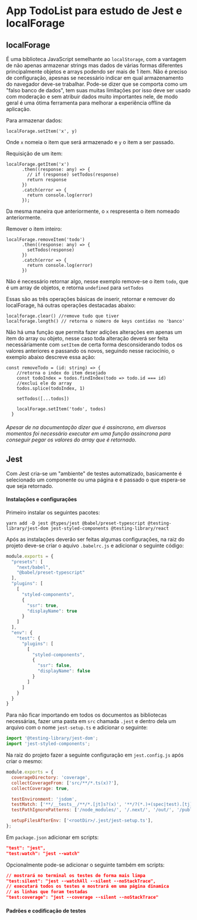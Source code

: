 # App TodoList para estudo de Jest e localForage

## localForage
É uma biblioteca JavaScript semelhante ao `localStorage`, com a vantagem de não apenas armazenar strings mas dados de várias formas diferentes principalmente objetos e arrays podendo ser mais de 1 item.
Não é preciso de configuração, apesnas se necessário indicar em qual armazenamento do navegador deve-se trabalhar.
Pode-se dizer que se comporta como um "falso banco de dados", tem suas muitas limitações por isso deve ser usado com moderação e sem atribuir dados muito importantes nele, de modo geral é uma ótima ferramenta para melhorar a experiência offline da aplicação.

Para armazenar dados:
```tsx
localForage.setItem('x', y)
```
Onde `x` nomeia o item que será armazenado e `y` o item a ser passado.

Requisição de um item:
```tsx
localForage.getItem('x')
      .then((response: any) => {
        // if (response) setTodos(response)
        return response
      })
      .catch(error => {
        return console.log(error)
      });
```
Da mesma maneira que anteriormente, o `x` respresenta o item nomeado anteriormente.

Remover o item inteiro:
```tsx
localForage.removeItem('todo')
      .then((response: any) => {
        setTodos(response)
      })
      .catch(error => {
        return console.log(error)
      })
```
Não é necessário retornar algo, nesse exemplo remove-se o item `todo`, que é um array de objetos, e retorna `undefined` para `setTodos`

Essas são as três operações básicas de inserir, retornar e remover do localForage, há outras operações destacadas abaixo:
```tsx
localforage.clear() //remove tudo que tiver
localforage.length() // retorna o número de keys contidas no 'banco'
```

Não há uma função que permita fazer adições alterações em apenas um item do array ou objeto, nesse caso toda alteração deverá ser feita necessáriamente com `setItem` de certa forma desconsiderando todos os valores anteriores e passando os novos, seguindo nesse raciocínio, o exemplo abaixo descreve essa ação:
```tsx
const removeTodo = (id: string) => {
    //retorna o index do item desejado
    const todoIndex = todos.findIndex(todo => todo.id === id)
    //exclui ele do array
    todos.splice(todoIndex, 1)

    setTodos([...todos])

    localForage.setItem('todo', todos)
  }
```

###### Apesar de na documentação dizer que é assincrono, em diversos momentos foi necessário executar em uma função assincrona para conseguir pegar os valores do array que é retornado.


## Jest
Com Jest cria-se um "ambiente" de testes automatizado, basicamente é selecionado um componente ou uma página e é passado o que espera-se que seja retornado.

#### Instalações e configurações
Primeiro instalar os seguintes pacotes:
```console
yarn add -D jest @types/jest @babel/preset-typescript @testing-library/jest-dom jest-styled-components @testing-library/react
```
Após as instalações deverão ser feitas algumas configurações, na raiz do projeto deve-se criar o aquivo `.babelrc.js` e adicionar o seguinte código:
```js
module.exports = {
  "presets": [
    "next/babel",
    "@babel/preset-typescript"
  ],
  "plugins": [
    [
      "styled-components",
      {
        "ssr": true,
        "displayName": true
      }
    ]
  ],
  "env": {
    "test": {
      "plugins": [
        [
          "styled-components",
          {
            "ssr": false,
            "displayName": false
          }
        ]
      ]
    }
  }
}
```
Para não ficar importando em todos os documentos as bibliotecas necessárias, fazer uma pasta em `src` chamada `.jest` e dentro dela um arquivo com o nome `jest-setup.ts` e adicionar o seguinte:
```ts
import '@testing-library/jest-dom';
import 'jest-styled-components';
```
Na raiz do projeto fazer a seguinte configuração em `jest.config.js` após criar o mesmo:
```js
module.exports = {
  coverageDirectory: 'coverage',
  collectCoverageFrom: ['src/**/*.ts(x)?'],
  collectCoverage: true,

  testEnvironment: 'jsdom',
  testMatch: ['**/__tests__/**/*.[jt]s?(x)', '**/?(*.)+(spec|test).[tj]s?(x)'],
  testPathIgnorePatterns: ['/node_modules/', '/.next/', '/out/', '/public/'],

  setupFilesAfterEnv: ['<rootDir>/.jest/jest-setup.ts'],
};
```
Em `package.json` adicionar em scripts:
```json
"test": "jest",
"test:watch": "jest --watch"
```
Opcionalmente pode-se adicionar o seguinte também em scripts:
```json
// mostrará no terminal os testes de forma mais limpa
"test:silent": "jest --watchAll --silent --noStackTrace",
// executará todos os testes e mostrará em uma página dinamica
// as linhas que foram testadas
"test:coverage": "jest --coverage --silent --noStackTrace"
```

#### Padrões e codificação de testes
